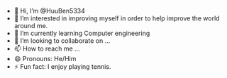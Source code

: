 - 👋 Hi, I’m @HuuBen5334
- 👀 I’m interested in improving myself in order to help improve the world around me.
- 🌱 I’m currently learning Computer engineering
- 💞️ I’m looking to collaborate on ...
- 📫 How to reach me ...
- 😄 Pronouns: He/Him
- ⚡ Fun fact: I enjoy playing tennis.

<!---
HuuBen5334/HuuBen5334 is a ✨ special ✨ repository because its `README.md` (this file) appears on your GitHub profile.
You can click the Preview link to take a look at your changes.
--->
